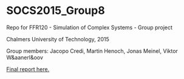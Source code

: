 # SOCS2015_Group8
Repo for FFR120 - Simulation of Complex Systems - Group project

Chalmers University of Technology, 2015


Group members: Jacopo Credi, Martin Henoch, Jonas Meinel, Viktor W&aanerl&oov

[Final report here.](https://github.com/jcredi/SOCS2015_Group8/blob/master/Supply_Chain_Simulation.pdf)
